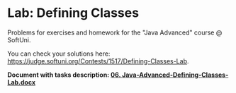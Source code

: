 # Lab: Defining Classes

Problems for exercises and homework for the "Java Advanced" course @ SoftUni.

You can check your solutions here: https://judge.softuni.org/Contests/1517/Defining-Classes-Lab.

<p><b>Document with tasks description: <a href="../../resources/06. Java-Advanced-Defining-Classes-Lab.docx">06. Java-Advanced-Defining-Classes-Lab.docx</a></b></p>
